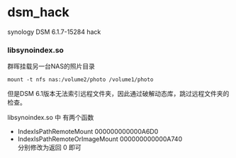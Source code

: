 # dsm_hack
synology DSM 6.1.7-15284 hack

### libsynoindex.so
群晖挂载另一台NAS的照片目录
```
mount -t nfs nas:/volume2/photo /volume1/photo
```
但是DSM 6.1版本无法索引远程文件夹，因此通过破解动态库，跳过远程文件夹的检查。

libsynoindex.so 中 有两个函数
- IndexIsPathRemoteMount	000000000000A6D0	
- IndexIsPathRemoteOrImageMount	000000000000A740	
分别修改为返回 0 即可
